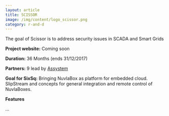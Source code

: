 ```yaml
---
layout: article
title: SCISSOR  
image: /img/content/logo_scissor.png
category: r-and-d
---
```


The goal of Scissor is to address security issues in SCADA and Smart Grids 

**Project website:** Coming soon

**Duration:** 36 Months (ends 31/12/2017) 

**Partners:** 9 lead by [Assystem](http://www.assystem.com/en/home.html) 

**Goal for SixSq:** Bringing NuvlaBox as platform for embedded cloud.  SlipStream and concepts for general integration and remote control of NuvlaBoxes.

**Features** 

...
